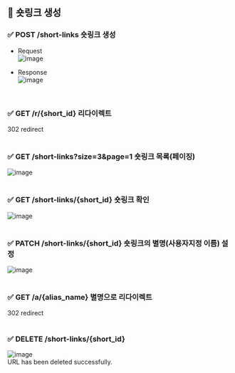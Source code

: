 ## 📣 숏링크 생성



### ✅ POST /short-links 숏링크 생성
- Request <br>
![image](https://user-images.githubusercontent.com/81916648/135050122-fbc676e2-40b3-4c64-aab6-7c3f2f86acc4.png)

- Response <br>
![image](https://user-images.githubusercontent.com/81916648/135050040-e9ba2f70-6f27-48bd-ad56-47ea4b928cc8.png)
<br>

### ✅ GET /r/{short_id} 리다이렉트
302 redirect
<br><br>

### ✅ GET /short-links?size=3&page=1 숏링크 목록(페이징)
![image](https://user-images.githubusercontent.com/81916648/135052610-e0176ec0-6aaf-41b4-9f7f-0f6a20dd1d28.png)
<br><br>

### ✅ GET /short-links/{short_id} 숏링크 확인
![image](https://user-images.githubusercontent.com/81916648/135052968-fcbbff35-11d7-4484-873b-491c055b348a.png)
<br><br>

### ✅ PATCH /short-links/{short_id} 숏링크의 별명(사용자지정 이름) 설정
![image](https://user-images.githubusercontent.com/81916648/135053832-e9c1f4c6-9f59-4eed-97d7-71e29c4b35a7.png)
<br><br>

### ✅ GET /a/{alias_name} 별명으로 리다이렉트
302 redirect
<br><br>

### ✅ DELETE /short-links/{short_id} 
![image](https://user-images.githubusercontent.com/81916648/135054102-55a17d64-f67a-4410-9e45-08786a1cb89b.png)<br>
URL has been deleted successfully.
